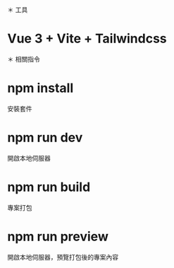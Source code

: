 ＊ 工具

# Vue 3 + Vite + Tailwindcss

＊ 相關指令

# npm install

安裝套件

# npm run dev

開啟本地伺服器

# npm run build

專案打包

# npm run preview

開啟本地伺服器，預覽打包後的專案內容

